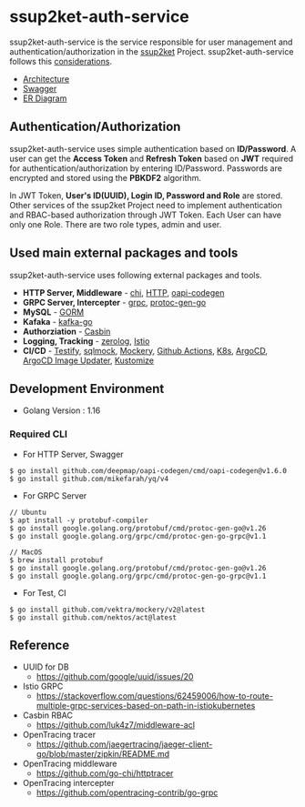 # ssup2ket-auth-service

ssup2ket-auth-service is the service responsible for user management and authentication/authorization in the [ssup2ket](https://github.com/ssup2ket/ssup2ket) Project. ssup2ket-auth-service follows this [considerations](https://github.com/ssup2ket/ssup2ket#ssup2ket-service-considerations).

* [Architecture](https://drive.google.com/file/d/1_2_5P5s8PRkz9UNM-2COEvP5OEXk-5Zu/view?usp=sharing)
* [Swagger](https://ssup2ket.github.io/ssup2ket-auth-service/api/openapi/swagger.html)
* [ER Diagram](https://drive.google.com/file/d/17gR4NP3bFl21aqhpr3PnhRePQTzafZoY/view?usp=sharing)

## Authentication/Authorization

ssup2ket-auth-service uses simple authentication based on **ID/Password**. A user can get the **Access Token** and **Refresh Token** based on  **JWT** required for authentication/authorization by entering ID/Password. Passwords are encrypted and stored using the **PBKDF2** algorithm.

In JWT Token, **User's ID(UUID), Login ID, Password and Role** are stored. Other services of the ssup2ket Project need to implement authentication and RBAC-based authorization through JWT Token. Each User can have only one Role. There are two role types, admin and user.

## Used main external packages and tools

ssup2ket-auth-service uses following external packages and tools.

* **HTTP Server, Middleware** - [chi](https://github.com/go-chi/chi), [HTTP](https://pkg.go.dev/net/http), [oapi-codegen](https://github.com/deepmap/oapi-codegen)
* **GRPC Server, Intercepter** - [grpc](https://pkg.go.dev/google.golang.org/grpc), [protoc-gen-go](https://pkg.go.dev/github.com/golang/protobuf/protoc-gen-go)
* **MySQL** - [GORM](https://gorm.io/index.html)
* **Kafaka** - [kafka-go](https://github.com/segmentio/kafka-go)
* **Authorziation** - [Casbin](https://casbin.org/)
* **Logging, Tracking** - [zerolog](https://github.com/rs/zerolog), [Istio](https://istio.io/)
* **CI/CD** - [Testify](https://github.com/stretchr/testify), [sqlmock](https://github.com/DATA-DOG/go-sqlmock), [Mockery](https://github.com/mockery/mockery), [Github Actions](https://github.com/features/actions), [K8s](https://kubernetes.io/), [ArgoCD](https://argo-cd.readthedocs.io/en/stable/), [ArgoCD Image Updater](https://github.com/argoproj-labs/argocd-image-updater), [Kustomize](https://kustomize.io/)

## Development Environment

* Golang Version : 1.16

### Required CLI

* For HTTP Server, Swagger

```
$ go install github.com/deepmap/oapi-codegen/cmd/oapi-codegen@v1.6.0
$ go install github.com/mikefarah/yq/v4
```

* For GRPC Server

```
// Ubuntu
$ apt install -y protobuf-compiler
$ go install google.golang.org/protobuf/cmd/protoc-gen-go@v1.26
$ go install google.golang.org/grpc/cmd/protoc-gen-go-grpc@v1.1

// MacOS
$ brew install protobuf
$ go install google.golang.org/protobuf/cmd/protoc-gen-go@v1.26
$ go install google.golang.org/grpc/cmd/protoc-gen-go-grpc@v1.1
```

* For Test, CI

```
$ go install github.com/vektra/mockery/v2@latest
$ go install github.com/nektos/act@latest
```

## Reference

* UUID for DB
  * https://github.com/google/uuid/issues/20
* Istio GRPC 
  * https://stackoverflow.com/questions/62459006/how-to-route-multiple-grpc-services-based-on-path-in-istiokubernetes
* Casbin RBAC 
  * https://github.com/luk4z7/middleware-acl
* OpenTracing tracer
  * https://github.com/jaegertracing/jaeger-client-go/blob/master/zipkin/README.md
* OpenTracing middleware
  * https://github.com/go-chi/httptracer
* OpenTracing intercepter
  * https://github.com/opentracing-contrib/go-grpc
